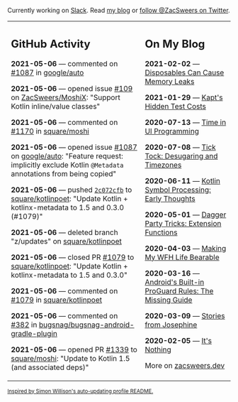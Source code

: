 Currently working on [Slack](https://slack.com/). Read [my blog](https://zacsweers.dev/) or [follow @ZacSweers on Twitter](https://twitter.com/ZacSweers).

<table><tr><td valign="top" width="60%">

## GitHub Activity
<!-- githubActivity starts -->
**2021-05-06** — commented on [#1087](https://github.com/google/auto/issues/1087#issuecomment-833972760) in [google/auto](https://api.github.com/repos/google/auto)

**2021-05-06** — opened issue [#109](https://api.github.com/repos/ZacSweers/MoshiX/issues/109) on [ZacSweers/MoshiX](https://api.github.com/repos/ZacSweers/MoshiX): "Support Kotlin inline/value classes"

**2021-05-06** — commented on [#1170](https://github.com/square/moshi/issues/1170#issuecomment-833914570) in [square/moshi](https://api.github.com/repos/square/moshi)

**2021-05-06** — opened issue [#1087](https://api.github.com/repos/google/auto/issues/1087) on [google/auto](https://api.github.com/repos/google/auto): "Feature request: implicitly exclude Kotlin `@Metadata` annotations from being copied"

**2021-05-06** — pushed [`2c072cfb`](https://github.com/square/kotlinpoet/commit/2c072cfb2d06894a75ef5191315c3c19b561c011) to [square/kotlinpoet](https://api.github.com/repos/square/kotlinpoet): "Update Kotlin + kotlinx-metadata to 1.5 and 0.3.0 (#1079)"

**2021-05-06** — deleted branch "z/updates" on [square/kotlinpoet](https://api.github.com/repos/square/kotlinpoet)

**2021-05-06** — closed PR [#1079](https://api.github.com/repos/square/kotlinpoet/pulls/1079) to [square/kotlinpoet](https://api.github.com/repos/square/kotlinpoet): "Update Kotlin + kotlinx-metadata to 1.5 and 0.3.0"

**2021-05-06** — commented on [#1079](https://github.com/square/kotlinpoet/pull/1079#issuecomment-833596124) in [square/kotlinpoet](https://api.github.com/repos/square/kotlinpoet)

**2021-05-06** — commented on [#382](https://github.com/bugsnag/bugsnag-android-gradle-plugin/issues/382#issuecomment-833584145) in [bugsnag/bugsnag-android-gradle-plugin](https://api.github.com/repos/bugsnag/bugsnag-android-gradle-plugin)

**2021-05-06** — opened PR [#1339](https://api.github.com/repos/square/moshi/pulls/1339) to [square/moshi](https://api.github.com/repos/square/moshi): "Update to Kotlin 1.5 (and associated deps)"
<!-- githubActivity ends -->
</td><td valign="top" width="40%">

## On My Blog
<!-- blog starts -->
**2021-02-02** — [Disposables Can Cause Memory Leaks](https://www.zacsweers.dev/disposables-can-cause-memory-leaks/)

**2021-01-29** — [Kapt's Hidden Test Costs](https://www.zacsweers.dev/kapts-hidden-test-costs/)

**2020-07-13** — [Time in UI Programming](https://www.zacsweers.dev/time-in-ui/)

**2020-07-08** — [Tick Tock: Desugaring and Timezones](https://www.zacsweers.dev/ticktock-desugaring-timezones/)

**2020-06-11** — [Kotlin Symbol Processing: Early Thoughts](https://www.zacsweers.dev/kotlin-symbol-processor-early-thoughts/)

**2020-05-01** — [Dagger Party Tricks: Extension Functions](https://www.zacsweers.dev/dagger-party-tricks-extension-functions/)

**2020-04-03** — [Making My WFH Life Bearable](https://www.zacsweers.dev/making-wfh-life-bearable/)

**2020-03-16** — [Android's Built-in ProGuard Rules: The Missing Guide](https://www.zacsweers.dev/android-proguard-rules/)

**2020-03-09** — [Stories from Josephine](https://www.zacsweers.dev/stories-from-josephine/)

**2020-02-05** — [It's Nothing](https://www.zacsweers.dev/its-nothing/)
<!-- blog ends -->
More on [zacsweers.dev](https://zacsweers.dev/)
</td></tr></table>

<sub><a href="https://simonwillison.net/2020/Jul/10/self-updating-profile-readme/">Inspired by Simon Willison's auto-updating profile README.</a></sub>